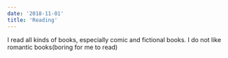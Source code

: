 ```yaml
---
date: '2018-11-01'
title: 'Reading'
---
```


I read all kinds of books, especially comic and fictional books. I do not like romantic books(boring for me to read)
